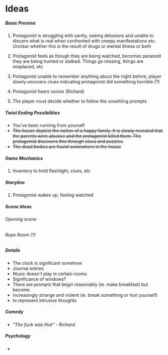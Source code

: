 # Ideas
 ##### Basic Premise
1. Protagonist is struggling with sanity, seeing delusions and
unable to discern what is real when confronted with creepy manifestations etc.
Unclear whether this is the result of drugs or mental illness or both

2. Protagonist feels as though they are being watched, becomes
paranoid they are being hunted or stalked. Things go missing, things are
misplaced, etc

3. Protagonist unable to remember anything about the night before, 
player slowly uncovers clues indicating protagonist did something horrible (?)

4. Protagonist hears voices (Richard)

5. The player must decide whether to follow the unsettling prompts

##### Twist Ending Possibilities
* You've been running from yourself
* ~~The house depicts the notion of a happy family. It is slowly revealed that
the parents were abusive and the protagonist killed them. The protagonist discovers 
this through clues and puzzles.~~
* ~~The dead bodies are found somewhere in the house~~

##### Game Mechanics
1. Inventory to hold flashlight, clues, etc

##### Storyline
1. Protagonist wakes up, feeling watched

##### Scene Ideas
###### Opening scene

###### Rope Room (?)

##### Details
* The clock is significant somehow
* Journal entries
* Music doesn't play in certain rooms
* Significance of windows?
* There are prompts that begin reasonably (ie. make breakfast) but become
* increasingly strange and violent (ie. break something or hurt yourself) 
* to represent intrusive thoughts

##### Comedy
* *"The fuck was that" - Richard*

##### Psychology
* 



